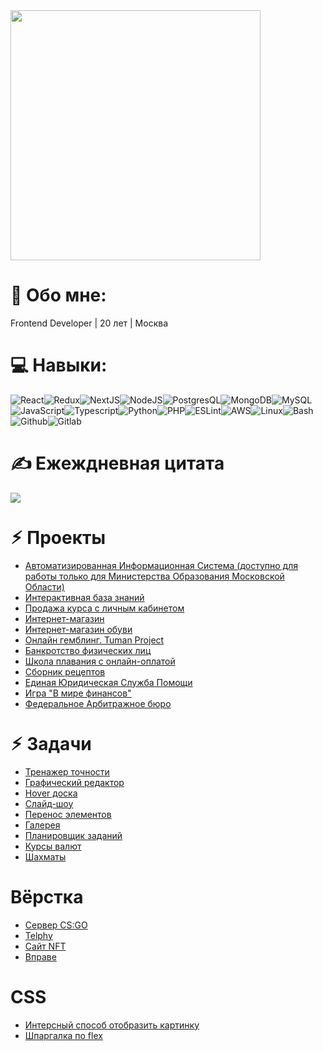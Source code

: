 <img src='https://avatars.githubusercontent.com/u/74548409?v=4' style="height: 400px;"/>

# 💫 Обо мне:
Frontend Developer | 20 лет | Москва

# 💻 Навыки:
![React](https://img.shields.io/badge/react-%2320232a.svg?style=for-the-badge&logo=react&logoColor=%2361DAFB)![Redux](https://img.shields.io/badge/Redux-593D88?style=for-the-badge&logo=redux&logoColor=white)![NextJS](https://img.shields.io/badge/Next-black?style=for-the-badge&logo=next.js&logoColor=white)![NodeJS](https://img.shields.io/badge/Node.js-43853D?style=for-the-badge&logo=node.js&logoColor=white)![PostgresQL](https://img.shields.io/badge/PostgreSQL-316192?style=for-the-badge&logo=postgresql&logoColor=white)![MongoDB](https://img.shields.io/badge/MongoDB-4EA94B?style=for-the-badge&logo=mongodb&logoColor=white)![MySQL](https://img.shields.io/badge/mysql-%2300000f.svg?style=for-the-badge&logo=mysql&logoColor=white)![JavaScript](https://img.shields.io/badge/JavaScript-F7DF1E?style=for-the-badge&logo=javascript&logoColor=black)![Typescript](https://img.shields.io/badge/TypeScript-007ACC?style=for-the-badge&logo=typescript&logoColor=white)![Python](https://img.shields.io/badge/Python-14354C?style=for-the-badge&logo=python&logoColor=white)![PHP](https://img.shields.io/badge/PHP-777BB4?style=for-the-badge&logo=php&logoColor=white)![ESLint](https://img.shields.io/badge/ESLint-4B3263?style=for-the-badge&logo=eslint&logoColor=white)![AWS](https://img.shields.io/badge/Amazon_AWS-FF9900?style=for-the-badge&logo=amazonaws&logoColor=white)![Linux](https://img.shields.io/badge/Linux-FCC624?style=for-the-badge&logo=linux&logoColor=black)![Bash](https://img.shields.io/badge/GNU%20Bash-4EAA25?style=for-the-badge&logo=GNU%20Bash&logoColor=white)![Github](  https://img.shields.io/badge/GitHub-100000?style=for-the-badge&logo=github&logoColor=white)![Gitlab](https://img.shields.io/badge/GitLab-330F63?style=for-the-badge&logo=gitlab&logoColor=white)

# ✍️ Ежеждневная цитата
![](https://quotes-github-readme.vercel.app/api?type=horizontal&theme=dark)

# ⚡︎ Проекты
<ul>
  <li><a href="https://idschool.idte.ru" target="_blank">Автоматизированная Информационная Система (доступно для работы только для Министерства Образования Московской Области)</a></li>
  <li><a href="https://cyclegram.idte.ru" target="_blank">Интерактивная база знаний</a></li>
  <li><a href="https://topbfl.ru" target="_blank">Продажа курса с личным кабинетом</a></li>
  <li><a href="https://pardelivery.ru" target="_blank">Интернет-магазин</a></li>
  <li><a href="https://github.com/Ruel1912/netology-shop" target="_blank">Интернет-магазин обуви</a></li>
  <li><a href="https://tuman.io" target="_blank">Онлайн гемблинг. Tuman Project</a></li>
  <li><a href="https://долг-списать.online" target="_blank">Банкротство физических лиц</a></li>
  <li><a href="https://smartswim.ru" target="_blank">Школа плавания с онлайн-оплатой</a></li>
  <li><a href="https://ruel1912.github.io/corus" target="_blank">Сборник рецептов</a></li>
  <li><a href="https://еюсп.рф" target="_blank">Единая Юридическая Служба Помощи</a></li>
  <li><a href="https://https://fingames.idte.ru" target="_blank">Игра "В мире финансов"</a></li>
  <li><a href="https://fablaw.ru" target="_blank">Федеральное Арбитражное бюро</a></li>
</ul>

# ⚡︎ Задачи
<ul>
  <li><a href="https://ruel1912.github.io/my-projects/App/aim" target="_blank">Тренажер точности</a></li>
  <li><a href="https://ruel1912.github.io/my-projects/App/graphics" target="_blank">Графический редактор</a></li>
  <li><a href="https://ruel1912.github.io/my-projects/App/board" target="_blank">Hover доска</a></li>
  <li><a href="https://ruel1912.github.io/my-projects/App/slider" target="_blank">Слайд-шоу</a></li>
  <li><a href="https://ruel1912.github.io/my-projects/App/dragNdrop" target="_blank">Перенос элементов</a></li>
  <li><a href="https://ruel1912.github.io/my-projects/App/gallery" target="_blank">Галерея</a></li>
  <li><a href="https://ruel1912.github.io/todo-app" target="_blank">Планировщик заданий</a></li>
  <li><a href="https://ruel1912.github.io/currency-rates" target="_blank">Курсы валют</a></li>
  <li><a href="https://ruel1912.github.io/chess" target="_blank">Шахматы</a></li>
</ul>

# Вёрстка
<ul>
  <li><a href="https://ruel1912.github.io/my-projects/Sites/csgo" target="_blank">Сервер CS:GO</a></li>
  <li><a href="https://ruel1912.github.io/my-projects/Sites/telphy" target="_blank">Telphy</a></li>
  <li><a href="https://ruel1912.github.io/my-projects/Sites/gamingSite" target="_blank">Сайт NFT</a></li>
  <li><a href="https://vprave-rnd.ru" target="_blank">Вправе</a></li>
</ul>

# CSS
<ul>
  <li><a href="https://ruel1912.github.io/my-projects/CSS/animation" target="_blank">Интерсный способ отобразить картинку</a></li>
  <li><a href="https://ruel1912.github.io/my-projects/CSS/flex" target="_blank">Шпаргалка по flex</a></li>
</ul>

